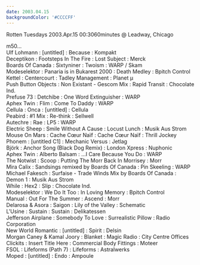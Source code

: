 ```yaml
---
date: 2003.04.15
backgroundColor: '#CCCCFF'
---
```


Rotten Tuesdays 2003.Apr.15 00:3060minutes @ Leadway, Chicago  

m50...  
Ulf Lohmann : \[untitled\] : Because : Kompakt  
Deceptikon : Footsteps In The Fire : Lost Subject : Merck  
Boards Of Canada : Sixtyniner : Twoism : WARP / Skam  
Modeselektor : Panaria is in Bukarest 2000 : Death Medley : Bpitch Control  
Kettel : Centercourt : Tadley Management : Planet µ  
Push Button Objects : Non Existant - Gescom Mix : Rapid Transit : Chocolate Ind.  
Prefuse 73 : Detchibe : One Word Extinguisher : WARP  
Aphex Twin : Flim : Come To Daddy : WARP  
Cellula : Onca : \[untitled\] : Cellula  
Peabird : #1 Mix : Re-think : Sellwell  
Autechre : Rae : LP5 : WARP  
Electric Sheep : Smile Without A Cause : Locust Lunch : Musik Aus Strom  
Mouse On Mars : Cache Cœur Naïf : Cache Cœur Naïf : Thrill Jockey  
Phonem : \[untitled C1\] : Mechanic Versus : Jetlag  
Björk : Anchor Song (Black Dog Remix) : London Xpress : Nuphonic  
Aphex Twin : Alberto Balsam : ...I Care Because You Do : WARP  
The Notwist : Scoop : Putting The Morr Back In Morrisey : Morr  
Mira Calix : Sandsings remixed by Boards Of Canada : Pin Skeeling : WARP  
Michael Fakesch : Surfaise - Trade Winds Mix by Boards Of Canada : Demon 1 : Musik Aus Strom  
While : Hex2 : Slip : Chocolate Ind.  
Modeselektor : We Do It Too : In Loving Memory : Bpitch Control  
Manual : Out For The Summer : Ascend : Morr  
Delarosa & Asora : Saigon : Lily of the Valley : Schematic  
L'Usine : Sustain : Sustain : Delikatessen  
Jefferson Airplane : Somebody To Love : Surrealistic Pillow : Radio Corporation  
New World Romantic : \[untitled\] : Spirit : Delsin  
Morgan Caney & Kamal Joory : Blanket : Magic Radio : City Centre Offices  
Clickits : Insert Title Here : Commercial Body Fittings : Moteer  
FSOL : Lifeforms (Path 7) : Lifeforms : Astralwerks  
Moped : \[untitled\] : Endo : Ampoule